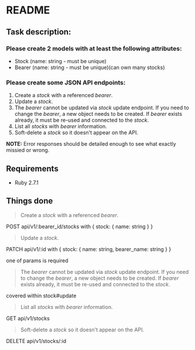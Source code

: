 # README

## Task description:

### Please create 2 models with at least the following attributes:
* Stock (name: string - must be unique)
* Bearer (name: string - must be unique)(can own many stocks)

### Please create some JSON API endpoints:
1. Create a _stock_ with a referenced _bearer_.
2. Update a _stock_.
3. The _bearer_ cannot be updated via _stock_ update endpoint. If you need to change the _bearer_, a new object needs to be created. If _bearer_ exists already, it must be re-used and connected to the _stock_.
4. List all _stocks_ with _bearer_ information.
5. Soft-delete a _stock_ so it doesn't appear on the API.

**NOTE:** Error responses should be detailed enough to see what exactly missied or wrong.

## Requirements

* Ruby 2.7.1

## Things done

> Create a _stock_ with a referenced _bearer_.

POST api/v1/:bearer_id/stocks with { stock: { name: string } }

> Update a _stock_.

PATCH api/v1/:id with { stock: { name: string, bearer_name: string } } 

one of params is required

> The _bearer_ cannot be updated via _stock_ update endpoint. If you need to change the _bearer_, a new object needs to be created. If _bearer_ exists already, it must be re-used and connected to the _stock_.

covered within stock#update

> List all _stocks_ with _bearer_ information.

GET api/v1/stocks

> Soft-delete a _stock_ so it doesn't appear on the API.

DELETE api/v1/stocks/:id
